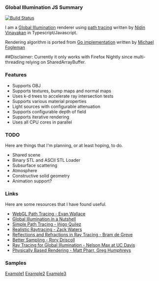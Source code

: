 ### Global Illumination JS Summary

[![Build Status](https://travis-ci.org/01alchemist/global-illumination-js.png)](https://travis-ci.org/01alchemist/global-illumination-js)

I am a [Global Illumination](https://en.wikipedia.org/wiki/Global_illumination) renderer using [path tracing](http://en.wikipedia.org/wiki/Path_tracing) written by [Nidin Vinayakan](https://github.com/nidin) in Typescript/Javascript.

Rendering algorithm is ported from [Go implementation](https://github.com/fogleman/pt) written by [Michael Fogleman](https://github.com/fogleman)

##Disclaimer: Currently it only works with Firefox Nightly since multi-threading relying on SharedArrayBuffer.  

### Features

* Supports OBJ
* Supports textures, bump maps and normal maps
* Uses k-d trees to accelerate ray intersection tests
* Supports various material properties
* Light sources with configurable attenuation
* Supports configurable depth of field
* Supports iterative rendering
* Uses all CPU cores in parallel

### TODO

Here are things that I'm planning, or at least hoping, to do.

* Shared scene
* Binary STL and ASCII STL Loader
* Subsurface scattering
* Atmosphere
* Constructive solid geometry
* Animation support?

### Links

Here are some resources that I have found useful.

* [WebGL Path Tracing - Evan Wallace](http://madebyevan.com/webgl-path-tracing/)
* [Global Illumination in a Nutshell](http://www.thepolygoners.com/tutorials/GIIntro/GIIntro.htm)
* [Simple Path Tracing - Iñigo Quilez](http://www.iquilezles.org/www/articles/simplepathtracing/simplepathtracing.htm)
* [Realistic Raytracing - Zack Waters](http://web.cs.wpi.edu/~emmanuel/courses/cs563/write_ups/zackw/realistic_raytracing.html)
* [Reflections and Refractions in Ray Tracing - Bram de Greve](http://graphics.stanford.edu/courses/cs148-10-summer/docs/2006--degreve--reflection_refraction.pdf)
* [Better Sampling - Rory Driscoll](http://www.rorydriscoll.com/2009/01/07/better-sampling/)
* [Ray Tracing for Global Illumination - Nelson Max at UC Davis](https://www.youtube.com/playlist?list=PLslgisHe5tBPckSYyKoU3jEA4bqiFmNBJ)
* [Physically Based Rendering - Matt Pharr, Greg Humphreys](http://www.amazon.com/Physically-Based-Rendering-Second-Edition/dp/0123750792)

### Samples

[Example1](http://01alchemist.com/projects/global-illumination-js/examples/Example1.html)
[Example2](http://01alchemist.com/projects/global-illumination-js/examples/Example2.html)
[Example3](http://01alchemist.com/projects/global-illumination-js/examples/Example3.html)